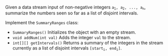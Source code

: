 Given a data stream input of non-negative integers <code>a<sub>1</sub>, a<sub>2</sub>, ..., a<sub>n</sub></code>, summarize the numbers seen so far as a list of disjoint intervals.

Implement the `SummaryRanges` class:

- `SummaryRanges()` Initializes the object with an empty stream.
- `void addNum(int val)` Adds the integer `val` to the stream.
- `int[][] getIntervals()` Returns a summary of the integers in the stream currently as a list of disjoint intervals <code>[start<sub>i</sub>, end<sub>i</sub>]</code>.